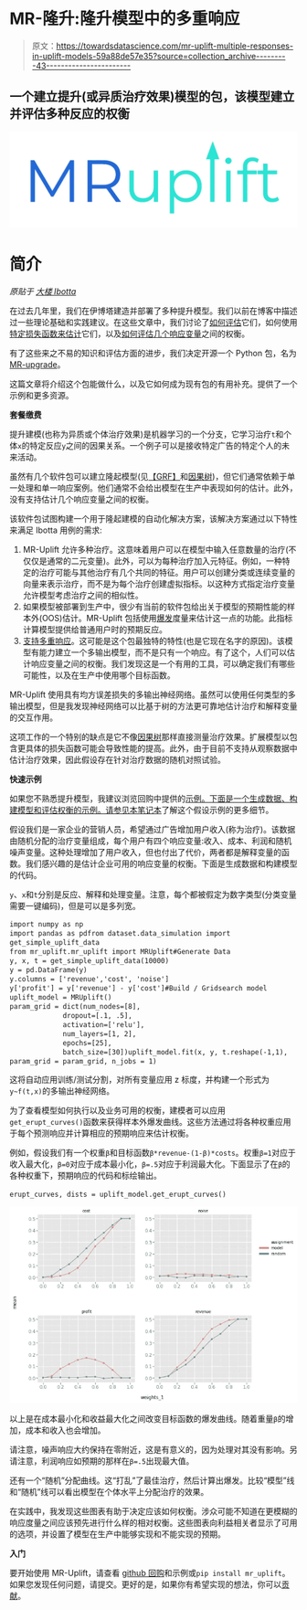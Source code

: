 # MR-隆升:隆升模型中的多重响应

> 原文：<https://towardsdatascience.com/mr-uplift-multiple-responses-in-uplift-models-59a88de57e35?source=collection_archive---------43----------------------->

## 一个建立提升(或异质治疗效果)模型的包，该模型建立并评估多种反应的权衡

![](img/79ba055e9c6cd41e4c034dd2a19e101a.png)

# **简介**

*原贴于* [*大楼 Ibotta*](https://medium.com/building-ibotta/the-mr-uplift-package-e9ac003ea493)

在过去几年里，我们在伊博塔建造并部署了多种提升模型。我们以前在博客中描述过一些理论基础和实践建议。在这些文章中，我们讨论了[如何评估](https://medium.com/building-ibotta/erupt-expected-response-under-proposed-treatments-ff7dd45c84b4)它们，如何使用[特定损失函数来估计](https://medium.com/building-ibotta/maximizing-the-erupt-metric-for-uplift-models-f8d7e57bfdf2)它们，以及[如何评估几个响应变量](https://medium.com/building-ibotta/estimating-and-visualizing-business-tradeoffs-in-uplift-models-80ff845a5698)之间的权衡。

有了这些来之不易的知识和评估方面的进步，我们决定开源一个 Python 包，名为[MR-upgrade](https://github.com/Ibotta/mr_uplift)。

这篇文章将介绍这个包能做什么，以及它如何成为现有包的有用补充。提供了一个示例和更多资源。

**套餐缴费**

提升建模(也称为异质或个体治疗效果)是机器学习的一个分支，它学习治疗`t`和个体`x`的特定反应`y`之间的因果关系。一个例子可以是接收特定广告的特定个人的未来活动。

虽然有几个软件包可以建立隆起模型(见[【GRF】](https://github.com/grf-labs/grf)和[因果树](https://github.com/susanathey/causalTree))，但它们通常依赖于单一处理和单一响应案例。他们通常不会给出模型在生产中表现如何的估计。此外，没有支持估计几个响应变量之间的权衡。

该软件包试图构建一个用于隆起建模的自动化解决方案，该解决方案通过以下特性来满足 Ibotta 用例的需求:

1.  MR-Uplift 允许多种治疗。这意味着用户可以在模型中输入任意数量的治疗(不仅仅是通常的二元变量)。此外，可以为每种治疗加入元特征。例如，一种特定的治疗可能与其他治疗有几个共同的特征。用户可以创建分类或连续变量的向量来表示治疗，而不是为每个治疗创建虚拟指标。以这种方式指定治疗变量允许模型考虑治疗之间的相似性。
2.  如果模型被部署到生产中，很少有当前的软件包给出关于模型的预期性能的样本外(OOS)估计。MR-Uplift 包括使用[爆发](https://medium.com/building-ibotta/erupt-expected-response-under-proposed-treatments-ff7dd45c84b4)度量来估计这一点的功能。此指标计算模型提供给普通用户时的预期反应。
3.  [支持多重响应](https://medium.com/building-ibotta/estimating-and-visualizing-business-tradeoffs-in-uplift-models-80ff845a5698)。这可能是这个包最独特的特性(也是它现在名字的原因)。该模型有能力建立一个多输出模型，而不是只有一个响应。有了这个，人们可以估计响应变量之间的权衡。我们发现这是一个有用的工具，可以确定我们有哪些可能性，以及在生产中使用哪个目标函数。

MR-Uplift 使用具有均方误差损失的多输出神经网络。虽然可以使用任何类型的多输出模型，但是我发现神经网络可以比基于树的方法更可靠地估计治疗和解释变量的交互作用。

这项工作的一个特别的缺点是它不像[因果树](https://github.com/susanathey/causalTree)那样直接测量治疗效果。扩展模型以包含更具体的损失函数可能会导致性能的提高。此外，由于目前不支持从观察数据中估计治疗效果，因此假设存在针对治疗数据的随机对照试验。

**快速示例**

如果您不熟悉提升模型，我建议浏览回购中提供的[示例。下面是一个生成数据、构建模型和评估权衡的示例。请参见](https://github.com/Ibotta/mr_uplift/tree/master/examples)[本笔记本](https://github.com/Ibotta/mr_uplift/blob/master/examples/mr_uplift_multiple_response_example.ipynb)了解这个假设示例的更多细节。

假设我们是一家企业的营销人员，希望通过广告增加用户收入(称为治疗)。该数据由随机分配的治疗变量组成，每个用户有四个响应变量:收入、成本、利润和随机噪声变量。这种处理增加了用户收入，但也付出了代价，两者都是解释变量的函数。我们感兴趣的是估计企业可用的响应变量的权衡。下面是生成数据和构建模型的代码。

`y`、`x`和`t`分别是反应、解释和处理变量。注意，每个都被假定为数字类型(分类变量需要一键编码)，但是可以是多列宽。

```
import numpy as np
import pandas as pdfrom dataset.data_simulation import get_simple_uplift_data
from mr_uplift.mr_uplift import MRUplift#Generate Data
y, x, t = get_simple_uplift_data(10000)
y = pd.DataFrame(y)
y.columns = ['revenue','cost', 'noise']
y['profit'] = y['revenue'] - y['cost']#Build / Gridsearch model
uplift_model = MRUplift()
param_grid = dict(num_nodes=[8], 
             dropout=[.1, .5], 
             activation=['relu'], 
             num_layers=[1, 2], 
             epochs=[25], 
             batch_size=[30])uplift_model.fit(x, y, t.reshape(-1,1), param_grid = param_grid, n_jobs = 1)
```

这将自动应用训练/测试分割，对所有变量应用 z 标度，并构建一个形式为`y~f(t,x)`的多输出神经网络。

为了查看模型如何执行以及业务可用的权衡，建模者可以应用`get_erupt_curves()`函数来获得样本外爆发曲线。这些方法通过将各种权重应用于每个预测响应并计算相应的预期响应来估计权衡。

例如，假设我们有一个权重`β`和目标函数`β*revenue-(1-β)*costs`。权重`β=1`对应于收入最大化，`β=0`对应于成本最小化，`β=.5`对应于利润最大化。下面显示了在`β`的各种权重下，预期响应的代码和标绘输出。

`erupt_curves, dists = uplift_model.get_erupt_curves()`

![](img/7b80a9f54450b34dc3d7dfef7103bf9d.png)

以上是在成本最小化和收益最大化之间改变目标函数的爆发曲线。随着重量`β`的增加，成本和收入也会增加。

请注意，噪声响应大约保持在零附近，这是有意义的，因为处理对其没有影响。另请注意，利润响应如预期的那样在`β=.5`出现最大值。

还有一个“随机”分配曲线。这“打乱”了最佳治疗，然后计算出爆发。比较“模型”线和“随机”线可以看出模型在个体水平上分配治疗的效果。

在实践中，我发现这些图表有助于决定应该如何权衡。涉众可能不知道在更模糊的响应度量之间应该预先进行什么样的相对权衡。这些图表向利益相关者显示了可用的选项，并设置了模型在生产中能够实现和不能实现的预期。

**入门**

要开始使用 MR-Uplift，请查看 [github 回购](https://github.com/Ibotta/mr_uplift)和示例或`pip install mr_uplift`。如果您发现任何问题，请提交。更好的是，如果你有希望实现的想法，你可以[贡献](https://github.com/Ibotta/mr_uplift/blob/master/CODE_OF_CONDUCT.md)。